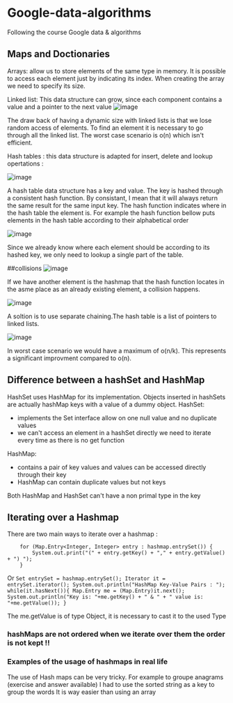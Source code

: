 # Google-data-algorithms
Following the course Google data &amp; algorithms 

## Maps and Doctionaries
Arrays: allow us to store elements of the same type in memory. It is possible to access each element just by indicating its index.
When creating the array we need to specify its size. 

Linked list: This data structure can grow, since each component contains a value and a pointer to the next value 
![image](https://user-images.githubusercontent.com/42012627/166197844-1f4c34f1-8fee-4b47-9139-98a0dc5837ae.png)

The draw back of having a dynamic size with linked lists is that we lose random access of elements. To find an element it is necessary to go through all the linked list. The worst case scenario is o(n) which isn't efficient. 

Hash tables : 
this data structure is adapted for insert, delete and lookup opertations :

![image](https://user-images.githubusercontent.com/42012627/166198264-43c7e7a6-f0a1-46ac-80f8-f739e99d61e0.png)

A hash table data structure has a key and value. The key is hashed through a consistent hash function. By consistant, I mean that it will always return the same result for the same input key. The hash function indicates where in the hash table the element is. For example the hash function bellow puts elements in the hash table according to their alphabetical order

![image](https://user-images.githubusercontent.com/42012627/166198626-2072c951-f22c-4e2c-b976-e5a8e55040f2.png)

Since we already know where each element should be according to its hashed key, we only need to lookup a single part of the table.

##collisions
![image](https://user-images.githubusercontent.com/42012627/166509166-96cb48d7-8917-4df4-9a60-c39953e234a2.png)

If we have another element is the hashmap that the hash function locates in the asme place as an already existing element, a collision happens.

![image](https://user-images.githubusercontent.com/42012627/166509395-143597cd-3ea1-4c31-948c-717b0716111e.png)

A soltion is to use separate chaining.The hash table is a list of pointers to linked lists.

![image](https://user-images.githubusercontent.com/42012627/166509673-02f47b6b-e8fa-422f-8136-42068b9b72a5.png)

In worst case scenario we would have a maximum of o(n/k). This represents a significant improvment compared to o(n).  

## Difference between a hashSet and HashMap 
HashSet uses HashMap for its implementation. Objects inserted in hashSets are actually hashMap keys with a value of a dummy object. 
HashSet: 
 - implements the Set interface allow on one null value and no duplicate values 
 - we can't access an element in a hashSet directly we need to iterate every time as there is no get function 

HashMap: 
 - contains a pair of key values and values can be accessed directly through their key 
 - HashMap can contain duplicate values but not keys 

Both HashMap and HashSet can't have a non primal type in the key 

## Iterating over a Hashmap 

There are two main ways to iterate over a hashmap : 
        
        for (Map.Entry<Integer, Integer> entry : hashmap.entrySet()) {
            System.out.print("(" + entry.getKey() + "," + entry.getValue() + ") ");
        }

Or 
        ```
        Set entrySet = hashmap.entrySet();
        Iterator it = entrySet.iterator();
        System.out.println("HashMap Key-Value Pairs : ");
        while(it.hasNext()){
           Map.Entry me = (Map.Entry)it.next();
           System.out.println("Key is: "+me.getKey() + " & " + " value is: "+me.getValue());
       }
        ```

The me.getValue is of type Object, it is necessary to cast it to the used Type

### hashMaps are not ordered when we iterate over them the order is not kept !! 


### Examples of the usage of hashmaps in real life 

The use of Hash maps can be very tricky. For example to groupe anagrams (exercise and answer available) I had to use the sorted string as a key to group the words 
It is way easier than using an array 
